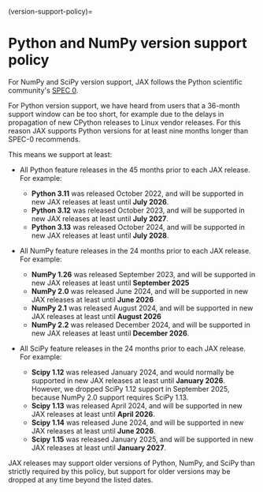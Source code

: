 (version-support-policy)=
# Python and NumPy version support policy

<!--* freshness: { reviewed: '2024-05-02' } *-->

For NumPy and SciPy version support, JAX follows the Python scientific community's
[SPEC 0](https://scientific-python.org/specs/spec-0000/).

For Python version support, we have heard from users that a 36-month support window can
be too short, for example due to the delays in propagation of new CPython releases
to Linux vendor releases. For this reason JAX supports Python versions for at least
nine months longer than SPEC-0 recommends.

This means we support at least:

* All Python feature releases in the 45 months prior to each JAX release. For example:

  * **Python 3.11** was released October 2022, and will be supported in new JAX releases at least until **July 2026**.
  * **Python 3.12** was released October 2023, and will be supported in new JAX releases at least until **July 2027**.
  * **Python 3.13** was released October 2024, and will be supported in new JAX releases at least until **July 2028**.

* All NumPy feature releases in the 24 months prior to each JAX release. For example:

  * **NumPy 1.26** was released September 2023, and will be supported in new JAX releases at least until **September 2025**
  * **NumPy 2.0** was released June 2024, and will be supported in new JAX releases at least until **June 2026**
  * **NumPy 2.1** was released August 2024, and will be supported in new JAX releases at least until **August 2026**
  * **NumPy 2.2** was released December 2024, and will be supported in new JAX releases at least until **December 2026**.

* All SciPy feature releases in the 24 months prior to each JAX release. For example:

  * **Scipy 1.12** was released January 2024, and would normally be supported in new JAX releases at least until **January 2026**. However, we dropped SciPy 1.12 support in September 2025, because NumPy 2.0 support requires SciPy 1.13.
  * **Scipy 1.13** was released April 2024, and will be supported in new JAX releases at least until **April 2026**.
  * **Scipy 1.14** was released June 2024, and will be supported in new JAX releases at least until **June 2026**.
  * **Scipy 1.15** was released January 2025, and will be supported in new JAX releases at least until **January 2027**.

JAX releases may support older versions of Python, NumPy, and SciPy than strictly required
by this policy, but support for older versions may be dropped at any time beyond the listed
dates.
